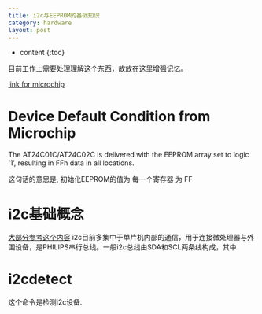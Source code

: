 ```yaml
---
title: i2c与EEPROM的基础知识
category: hardware
layout: post
---
```

* content
{:toc}

目前工作上需要处理理解这个东西，故放在这里增强记忆。

[link for microchip](https://ww1.microchip.com/downloads/en/DeviceDoc/AT24C01C-AT24C02C-I2C-Compatible-Two-Wire-Serial-EEPROM-1Kbit-2Kbit-20006111A.pdf)

# Device Default Condition from Microchip
The AT24C01C/AT24C02C is delivered with the EEPROM array set to logic ‘1’, resulting in FFh data in all
locations.

这句话的意思是, 初始化EEPROM的值为 每一个寄存器 为 FF


# i2c基础概念
[大部分参考这个内容](https://www.cnblogs.com/yuanqiangfei/p/10324120.html)
i2c目前多集中于单片机内部的通信，用于连接微处理器与外围设备，是PHILIPS串行总线。一般i2c总线由SDA和SCL两条线构成，其中

# i2cdetect
这个命令是检测i2c设备.

